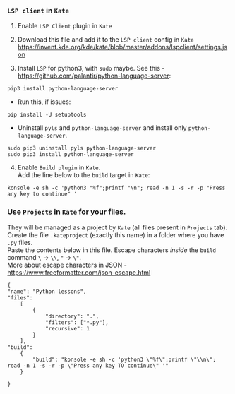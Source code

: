 ### `LSP client` in `Kate`

1. Enable `LSP Client` plugin in `Kate`  

2. Download this file and add it to the `LSP client` config in `Kate`  
https://invent.kde.org/kde/kate/blob/master/addons/lspclient/settings.json

3. Install `LSP` for python3, with `sudo` maybe. See this - https://github.com/palantir/python-language-server:
```
pip3 install python-language-server
```   
* Run this, if issues:  
```
pip install -U setuptools
```

* Uninstall `pyls` and `python-language-server` and install only `python-language-server`.  
```
sudo pip3 uninstall pyls python-language-server
sudo pip3 install python-language-server
```

4. Enable `Build plugin` in `Kate`.  
Add the line below to the `build` target in `Kate`:  
```
konsole -e sh -c 'python3 "%f";printf "\n"; read -n 1 -s -r -p "Press any key to continue" '
```

### Use `Projects` in `Kate` for your files.  
They will be managed as a project by `Kate` (all files present in `Projects` tab).  
Create the file `.kateproject` (exactly this name) in a folder where you have `.py` files.  
Paste the contents below in this file. Escape characters *inside* the `build` command `\` -> `\\`, `"` -> `\"`.   
More about escape characters in JSON - https://www.freeformatter.com/json-escape.html  

```
{
"name": "Python lessons",
"files": 
	[ 
		{ 
			"directory": ".",
			"filters": ["*.py"], 
			"recursive": 1 
		}	 
	],
"build": 
	{
 		"build": "konsole -e sh -c 'python3 \"%f\";printf \"\\n\"; read -n 1 -s -r -p \"Press any key TO continue\" '"
  	}

}
```

